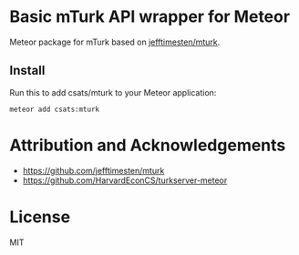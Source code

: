 # Basic mTurk API wrapper for Meteor

Meteor package for mTurk based on
[jefftimesten/mturk](https://github.com/jefftimesten/mturk).

## Install

Run this to add csats/mturk to your Meteor application:

    meteor add csats:mturk

# Attribution and Acknowledgements

* https://github.com/jefftimesten/mturk
* https://github.com/HarvardEconCS/turkserver-meteor

# License

MIT
